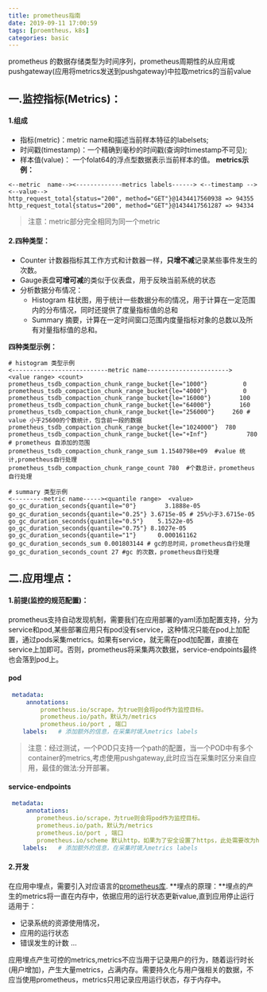 ```yaml
---
title: prometheus指南
date: 2019-09-11 17:00:59
tags: [proemtheus，k8s]
categories: basic
---
```

prometheus 的数据存储类型为时间序列，prometheus周期性的从应用或pushgateway(应用将metrics发送到pushgateway)中拉取metrics的当前value
##  一.监控指标(Metrics)：

####  1.组成

-  指标(metric)：metric name和描述当前样本特征的labelsets;
- 时间戳(timestamp)：一个精确到毫秒的时间戳(查询时timestamp不可见);
- 样本值(value)： 一个folat64的浮点型数据表示当前样本的值。
**metrics示例：**
```
<--metric  name--><-------------metrics labels------> <--timestamp -->     <--value-->
http_request_total{status="200", method="GET"}@1434417560938 => 94355
http_request_total{status="200", method="GET"}@1434417561287 => 94334
```
>注意：metric部分完全相同为同一个metric

####  2.四种类型：

-  Counter 计数器指标其工作方式和计数器一样，**只增不减**记录某些事件发生的次数。
-  Gauge表盘**可增可减**的类似于仪表盘，用于反映当前系统的状态
-  分析数据分布情况：
      -   Histogram 柱状图，用于统计一些数据分布的情况，用于计算在一定范围内的分布情况，同时还提供了度量指标值的总和
      -   Summary  摘要，计算在一定时间窗口范围内度量指标对象的总数以及所有对量指标值的总和。

**四种类型示例：**
```
# histogram 类型示例
<---------------------------metric name----------------------->  <value range> <count>
prometheus_tsdb_compaction_chunk_range_bucket{le="1000"}          0
prometheus_tsdb_compaction_chunk_range_bucket{le="4000"}          0
prometheus_tsdb_compaction_chunk_range_bucket{le="16000"}        100
prometheus_tsdb_compaction_chunk_range_bucket{le="64000"}        160
prometheus_tsdb_compaction_chunk_range_bucket{le="256000"}     260 # value 小于25600的个数统计，包含前一段的数据
prometheus_tsdb_compaction_chunk_range_bucket{le="1024000"}  780
prometheus_tsdb_compaction_chunk_range_bucket{le="+Inf"}           780 # prometheus 自添加的范围
prometheus_tsdb_compaction_chunk_range_sum 1.1540798e+09  #value 统计,prometheus自行处理
prometheus_tsdb_compaction_chunk_range_count 780  #个数总计，prometheus自行处理

# summary 类型示例
<---------metric name-----><quantile range>  <value>
go_gc_duration_seconds{quantile="0"}        3.1888e-05
go_gc_duration_seconds{quantile="0.25"} 3.6715e-05 # 25%小于3.6715e-05
go_gc_duration_seconds{quantile="0.5"}    5.1522e-05
go_gc_duration_seconds{quantile="0.75"} 8.1027e-05
go_gc_duration_seconds{quantile="1"}      0.000161162
go_gc_duration_seconds_sum 0.001803144 # gc的总时间，prometheus自行处理
go_gc_duration_seconds_count 27 #gc 的次数，prometheus自行处理
```

## 二.应用埋点：

#### 1.前提(监控的规范配置)：
prometheus支持自动发现机制，需要我们在应用部署的yaml添加配置支持，分为service和pod,某些部署应用只有pod没有service，这种情况只能在pod上加配置，通过pods采集metrics。如果有service，就无需在pod加配置，直接在service上加即可。否则，prometheus将采集两次数据，service-endpoints最终也会落到pod上。
#### pod
```yaml
 metadata:
     annotations:
         prometheus.io/scrape，为true则会将pod作为监控目标。
         prometheus.io/path，默认为/metrics
         prometheus.io/port , 端口
    labels:   # 添加额外的信息，在采集时填入metrics labels
```
> 注意：经过测试，一个POD只支持一个path的配置，当一个POD中有多个container的metrics,考虑使用pushgateway,此时应当在采集时区分来自应用，最佳的做法:分开部署。

#### service-endpoints
```yaml
 metadata:
     annotations:
        prometheus.io/scrape，为true则会将pod作为监控目标。
        prometheus.io/path，默认为/metrics
        prometheus.io/port , 端口
        prometheus.io/scheme 默认http，如果为了安全设置了https，此处需要改为https
    labels:   # 添加额外的信息，在采集时填入metrics labels
```
#### 2.开发
在应用中埋点，需要引入对应语言的[prometheus库](https://github.com/prometheus).
**埋点的原理：**埋点的产生的metrics将一直在内存中，依据应用的运行状态更新value,直到应用停止运行
适用于：
- 记录系统的资源使用情况，
- 应用的运行状态
- 错误发生的计数
...

 应用埋点产生可控的metrics,metrics不应当用于记录用户的行为，随着运行时长(用户增加)，产生大量metrics，占满内存。需要持久化与用户强相关的数据，不应当使用prometheus，metrics只用记录应用运行状态，存于内存中。



